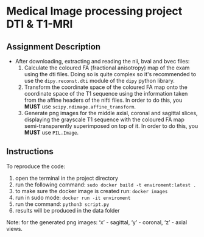 # Medical Image processing project DTI & T1-MRI

## Assignment Description
- After downloading, extracting and reading the nii, bval and bvec files:
  1) Calculate the coloured FA (fractional anisotropy) map of the exam using the
    dti files. Doing so is quite complex so it's recommended to use the
    `dipy.reconst.dti` module of the `dipy` python library.
  2) Transform the coordinate space of the coloured FA map onto the coordinate
    space of the T1 sequence using the information taken from the affine
    headers of the nifti files. In order to do this, you **MUST** use
    `scipy.ndimage.affine_transform`.
  3) Generate png images for the middle axial, coronal and sagittal slices,
    displaying the grayscale T1 sequence with the coloured FA map
    semi-transparently superimposed on top of it. In order to do this, you
    **MUST** use `PIL.Image`.


## Instructions
To reproduce the code:
1) open the terminal in the project directory
2) run the following command: `sudo docker build -t enviroment:latest .`
3) to make sure the docker image is created run: `docker images`
4) run in sudo mode: `docker run -it enviroment`
5) run the command: `python3 script.py`
6) results will be produced in the data folder

Note: for the generated png images: ‘x’ - sagittal, ‘y’ - coronal, ‘z’ - axial views.

